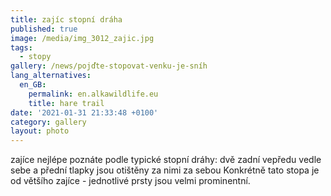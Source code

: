 ```yaml
---
title: zajíc stopní dráha
published: true
image: /media/img_3012_zajic.jpg
tags:
  - stopy
gallery: /news/pojďte-stopovat-venku-je-sníh
lang_alternatives:
  en_GB:
    permalink: en.alkawildlife.eu
    title: hare trail
date: '2021-01-31 21:33:48 +0100'
category: gallery
layout: photo
---
```

zajíce nejlépe poznáte podle typické stopní dráhy: dvě zadní vepředu vedle sebe a přední tlapky jsou otištěny za nimi za sebou
Konkrétně tato stopa je od většího zajíce - jednotlivé prsty jsou velmi prominentní.

